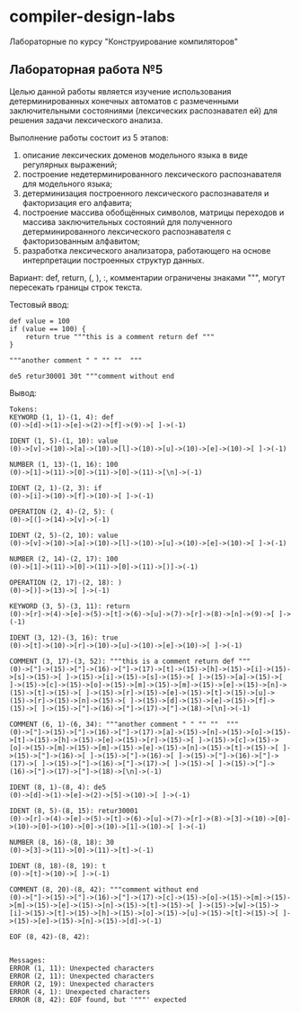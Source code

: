 # compiler-design-labs
Лабораторные по курсу "Конструирование компиляторов"




## Лабораторная работа №5

Целью данной работы является изучение использования детерминированных конечных
 автоматов с размеченными заключительными состояниями (лексических распознавател
ей) для решения задачи лексического анализа.  

Выполнение работы состоит из 5 этапов:  

1. описание лексических доменов модельного языка в виде регулярных выражений;
2. построение недетерминированного лексического распознавателя для модельного языка;
3. детерминизация построенного лексического распознавателя и факторизация его алфавита;
4. построение массива обобщённых символов, матрицы переходов и массива заключительных состояний для полученного детерминированного лексического распознавателя с факторизованным алфавитом;
5. разработка лексического анализатора, работающего на основе интерпретации построенных структур данных.

Вариант:  def, return, (, ), :, комментарии ограничены знаками """, могут пересекать границы строк текста.  

Тестовый ввод:  

```
def value = 100
if (value == 100) {
    return true """this is a comment return def """
}

"""another comment " " "" ""  """

de5 retur30001 30t """comment without end
```

Вывод:

```
Tokens:
KEYWORD (1, 1)-(1, 4): def
(0)->[d]->(1)->[e]->(2)->[f]->(9)->[ ]->(-1)

IDENT (1, 5)-(1, 10): value
(0)->[v]->(10)->[a]->(10)->[l]->(10)->[u]->(10)->[e]->(10)->[ ]->(-1)

NUMBER (1, 13)-(1, 16): 100
(0)->[1]->(11)->[0]->(11)->[0]->(11)->[\n]->(-1)

IDENT (2, 1)-(2, 3): if
(0)->[i]->(10)->[f]->(10)->[ ]->(-1)

OPERATION (2, 4)-(2, 5): (
(0)->[(]->(14)->[v]->(-1)

IDENT (2, 5)-(2, 10): value
(0)->[v]->(10)->[a]->(10)->[l]->(10)->[u]->(10)->[e]->(10)->[ ]->(-1)

NUMBER (2, 14)-(2, 17): 100
(0)->[1]->(11)->[0]->(11)->[0]->(11)->[)]->(-1)

OPERATION (2, 17)-(2, 18): )
(0)->[)]->(13)->[ ]->(-1)

KEYWORD (3, 5)-(3, 11): return
(0)->[r]->(4)->[e]->(5)->[t]->(6)->[u]->(7)->[r]->(8)->[n]->(9)->[ ]->(-1)

IDENT (3, 12)-(3, 16): true
(0)->[t]->(10)->[r]->(10)->[u]->(10)->[e]->(10)->[ ]->(-1)

COMMENT (3, 17)-(3, 52): """this is a comment return def """
(0)->["]->(15)->["]->(16)->["]->(17)->[t]->(15)->[h]->(15)->[i]->(15)->[s]->(15)->[ ]->(15)->[i]->(15)->[s]->(15)->[ ]->(15)->[a]->(15)->[ ]->(15)->[c]->(15)->[o]->(15)->[m]->(15)->[m]->(15)->[e]->(15)->[n]->(15)->[t]->(15)->[ ]->(15)->[r]->(15)->[e]->(15)->[t]->(15)->[u]->(15)->[r]->(15)->[n]->(15)->[ ]->(15)->[d]->(15)->[e]->(15)->[f]->(15)->[ ]->(15)->["]->(16)->["]->(17)->["]->(18)->[\n]->(-1)

COMMENT (6, 1)-(6, 34): """another comment " " "" ""  """
(0)->["]->(15)->["]->(16)->["]->(17)->[a]->(15)->[n]->(15)->[o]->(15)->[t]->(15)->[h]->(15)->[e]->(15)->[r]->(15)->[ ]->(15)->[c]->(15)->[o]->(15)->[m]->(15)->[m]->(15)->[e]->(15)->[n]->(15)->[t]->(15)->[ ]->(15)->["]->(16)->[ ]->(15)->["]->(16)->[ ]->(15)->["]->(16)->["]->(17)->[ ]->(15)->["]->(16)->["]->(17)->[ ]->(15)->[ ]->(15)->["]->(16)->["]->(17)->["]->(18)->[\n]->(-1)

IDENT (8, 1)-(8, 4): de5
(0)->[d]->(1)->[e]->(2)->[5]->(10)->[ ]->(-1)

IDENT (8, 5)-(8, 15): retur30001
(0)->[r]->(4)->[e]->(5)->[t]->(6)->[u]->(7)->[r]->(8)->[3]->(10)->[0]->(10)->[0]->(10)->[0]->(10)->[1]->(10)->[ ]->(-1)

NUMBER (8, 16)-(8, 18): 30
(0)->[3]->(11)->[0]->(11)->[t]->(-1)

IDENT (8, 18)-(8, 19): t
(0)->[t]->(10)->[ ]->(-1)

COMMENT (8, 20)-(8, 42): """comment without end
(0)->["]->(15)->["]->(16)->["]->(17)->[c]->(15)->[o]->(15)->[m]->(15)->[m]->(15)->[e]->(15)->[n]->(15)->[t]->(15)->[ ]->(15)->[w]->(15)->[i]->(15)->[t]->(15)->[h]->(15)->[o]->(15)->[u]->(15)->[t]->(15)->[ ]->(15)->[e]->(15)->[n]->(15)->[d]->(-1)

EOF (8, 42)-(8, 42): 


Messages:
ERROR (1, 11): Unexpected characters
ERROR (2, 11): Unexpected characters
ERROR (2, 19): Unexpected characters
ERROR (4, 1): Unexpected characters
ERROR (8, 42): EOF found, but '"""' expected
```
